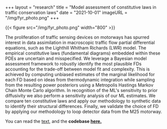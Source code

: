 +++
layout = "research"
title = "Model assessment of constitutive laws in traffic conservation laws"
date = "2021-10-01"
imageURL = "/img/fyr_photo.png"
+++

{{< figure src="/img/fyr_photo.png" width="800" >}}

The proliferation of traffic sensing devices on motorways has spurred interest in data assimilation in macroscopic traffic flow partial differential equations, such as the Lighthill Whitham Richards (LWR) model. The empirical constitutive laws (fundamental diagrams) embedded within these PDEs are uncertain and misspecified. We leverage a Bayesian model assessment framework to robustly identify the most plausible FDs accounting for the trade-off between model fit and complexity. This is achieved by computing unbiased estimates of the marginal likelihood for each FD based on ideas from thermodynamic integration while sampling from the resulting power posteriors using a Metropolis Hastings Markov Chain Monte Carlo algorithm. In recognition of the ML's sensitivity to prior diffusivity we also perform a sensitivity analysis of our ML estimates. We compare ten constitutive laws and apply our methodology to synthetic data to identify their structural differences. Finally, we validate the choice of FD by applying our methodology to loop detector data from the M25 motorway.

You can read the <a href="../../files/First_year_report.pdf">text</a>, and the **codebase [here.](https://github.com/YannisZa/probabilistic_traffic_flow_modelling)**

<!-- **[full report here](../files/First_year_report.pdf)** -->

